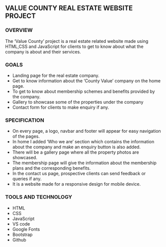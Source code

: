 ##  VALUE COUNTY REAL ESTATE WEBSITE PROJECT
### OVERVIEW
The  ‘Value County’ project is a real estate related website made using HTML,CSS and JavaScript for clients to get to know about what the company is about and their services.

### GOALS
- Landing page for the real estate company.
- Get to know information about the ‘County Value’ company on the home page.
- To get to know about membership schemes and benefits provided by the company.
- Gallery to showcase some of the properties  under the company
- Contact form for clients to make enquiry if any.

### SPECIFICATION
- On every page, a logo, navbar and footer will appear for easy navigation of the pages.
- In home I added ‘Who we are’ section which contains the information about the company and make an enquiry button is also added.
- There will be a gallery page where all the property photos are showcased.
- The membership page will give the information about the membership plans and the corresponding benefits.
- In the contact us page, prospective clients can send feedback or queries if any.
- It is a website made for a responsive design for mobile device.

### TOOLS AND TECHNOLOGY
- HTML
- CSS
- JavaScript
- VS code
- Google Fonts
- Bootstrap
- Github

